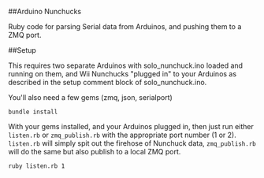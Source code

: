 ##Arduino Nunchucks

Ruby code for parsing Serial data from Arduinos, and pushing them to a ZMQ port.

##Setup

This requires two separate Arduinos with solo_nunchuck.ino loaded and running on them, and Wii Nunchucks "plugged in" to your Arduinos as described in the setup comment block of solo_nunchuck.ino.

You'll also need a few gems (zmq, json, serialport)

    bundle install

With your gems installed, and your Arduinos plugged in, then just run either `listen.rb` or `zmq_publish.rb` with the appropriate port number (1 or 2). `listen.rb` will simply spit out the firehose of Nunchuck data, `zmq_publish.rb` will do the same but also publish to a local ZMQ port.

    ruby listen.rb 1
